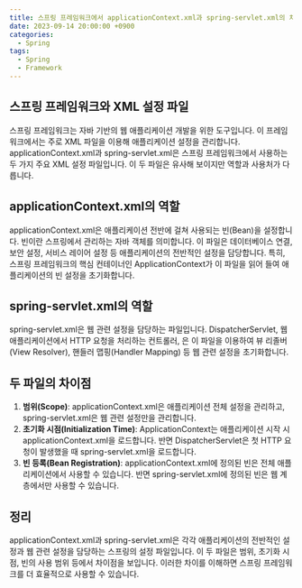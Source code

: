 ```yaml
---
title: 스프링 프레임워크에서 applicationContext.xml과 spring-servlet.xml의 차이점
date: 2023-09-14 20:00:00 +0900
categories:
  - Spring
tags:
  - Spring
  - Framework
---
```

## 스프링 프레임워크와 XML 설정 파일

스프링 프레임워크는 자바 기반의 웹 애플리케이션 개발을 위한 도구입니다. 이 프레임워크에서는 주로 XML 파일을 이용해 애플리케이션 설정을 관리합니다. applicationContext.xml과 spring-servlet.xml은 스프링 프레임워크에서 사용하는 두 가지 주요 XML 설정 파일입니다. 이 두 파일은 유사해 보이지만 역할과 사용처가 다릅니다.

## applicationContext.xml의 역할

applicationContext.xml은 애플리케이션 전반에 걸쳐 사용되는 빈(Bean)을 설정합니다. 빈이란 스프링에서 관리하는 자바 객체를 의미합니다. 이 파일은 데이터베이스 연결, 보안 설정, 서비스 레이어 설정 등 애플리케이션의 전반적인 설정을 담당합니다. 특히, 스프링 프레임워크의 핵심 컨테이너인 ApplicationContext가 이 파일을 읽어 들여 애플리케이션의 빈 설정을 초기화합니다.

## spring-servlet.xml의 역할

spring-servlet.xml은 웹 관련 설정을 담당하는 파일입니다. DispatcherServlet, 웹 애플리케이션에서 HTTP 요청을 처리하는 컨트롤러, 은 이 파일을 이용하여 뷰 리졸버(View Resolver), 핸들러 맵핑(Handler Mapping) 등 웹 관련 설정을 초기화합니다.

## 두 파일의 차이점

1. **범위(Scope)**: applicationContext.xml은 애플리케이션 전체 설정을 관리하고, spring-servlet.xml은 웹 관련 설정만을 관리합니다.
2. **초기화 시점(Initialization Time)**: ApplicationContext는 애플리케이션 시작 시 applicationContext.xml을 로드합니다. 반면 DispatcherServlet은 첫 HTTP 요청이 발생했을 때 spring-servlet.xml을 로드합니다.
3. **빈 등록(Bean Registration)**: applicationContext.xml에 정의된 빈은 전체 애플리케이션에서 사용할 수 있습니다. 반면 spring-servlet.xml에 정의된 빈은 웹 계층에서만 사용할 수 있습니다.

## 정리

applicationContext.xml과 spring-servlet.xml은 각각 애플리케이션의 전반적인 설정과 웹 관련 설정을 담당하는 스프링의 설정 파일입니다. 이 두 파일은 범위, 초기화 시점, 빈의 사용 범위 등에서 차이점을 보입니다. 이러한 차이를 이해하면 스프링 프레임워크를 더 효율적으로 사용할 수 있습니다.